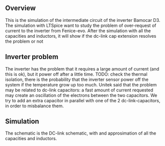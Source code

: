 ## Overview
This is the simulation of the intermediate circuit of the inverter Bamocar D3.
The simulation with LTSpice want to study the problem of over-request of current to the inverter from Fenice-evo.
After the simulation with all the capacities and inductors, it will show if the dc-link cap extension resolves the problem or not

## Inverter problem
The inverter has the problem that it requires a large amount of current (and this is ok), but it power off after a little time.
TODO: check the thermal isolation, there is the probability that the inverter sensor power off the system if the temperature grow up too much.
Unitek said that the problem may be related to dc-link capacitors: a fast amount of current requested may create an oscillation of the electrons between
the two capacitors.
We try to add an extra capacitor in parallel with one of the 2 dc-link-capacitors, in order to misbalance them.

## Simulation
The schematic is the DC-link schematic, with and approsimation of all the capacities and inductors.

